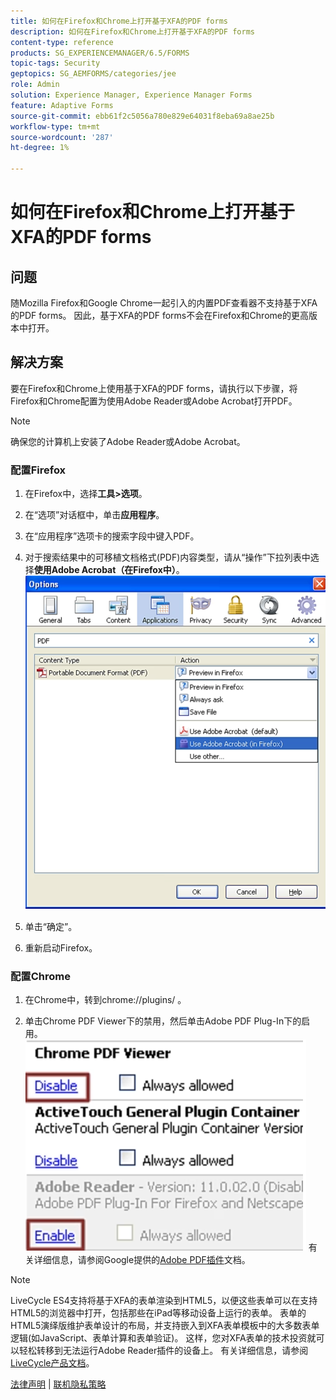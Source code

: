 ```yaml
---
title: 如何在Firefox和Chrome上打开基于XFA的PDF forms
description: 如何在Firefox和Chrome上打开基于XFA的PDF forms
content-type: reference
products: SG_EXPERIENCEMANAGER/6.5/FORMS
topic-tags: Security
geptopics: SG_AEMFORMS/categories/jee
role: Admin
solution: Experience Manager, Experience Manager Forms
feature: Adaptive Forms
source-git-commit: ebb61f2c5056a780e829e64031f8eba69a8ae25b
workflow-type: tm+mt
source-wordcount: '287'
ht-degree: 1%

---
```


# 如何在Firefox和Chrome上打开基于XFA的PDF forms

## 问题

随Mozilla Firefox和Google Chrome一起引入的内置PDF查看器不支持基于XFA的PDF forms。 因此，基于XFA的PDF forms不会在Firefox和Chrome的更高版本中打开。

## 解决方案

要在Firefox和Chrome上使用基于XFA的PDF forms，请执行以下步骤，将Firefox和Chrome配置为使用Adobe Reader或Adobe Acrobat打开PDF。

>[!NOTE]
> 
> 确保您的计算机上安装了Adobe Reader或Adobe Acrobat。

### 配置Firefox

1. 在Firefox中，选择&#x200B;**工具>选项**。

1. 在“选项”对话框中，单击&#x200B;**应用程序**。

1. 在“应用程序”选项卡的搜索字段中键入PDF。

1. 对于搜索结果中的可移植文档格式(PDF)内容类型，请从“操作”下拉列表中选择&#x200B;**使用Adobe Acrobat（在Firefox中）**。
   ![use-adobe-acrobat](/help/forms/using/assets/use-adobe-acrobat.png)
1. 单击“确定”。

1. 重新启动Firefox。

### 配置Chrome

1. 在Chrome中，转到chrome://plugins/ 。

1. 单击Chrome PDF Viewer下的禁用，然后单击Adobe PDF Plug-In下的启用。
   ![chrome-pdf-viewer](/help/forms/using/assets/chrome-image.png)
有关详细信息，请参阅Google提供的[Adobe PDF插件](https://support.google.com/chrome/?hl=en&amp;visit_id=638803785294106945-2276548125&amp;rd=4&amp;topic=3421431#topic=7439538)文档。

>[!NOTE]
> 
> LiveCycle ES4支持将基于XFA的表单渲染到HTML5，以便这些表单可以在支持HTML5的浏览器中打开，包括那些在iPad等移动设备上运行的表单。 表单的HTML5演绎版维护表单设计的布局，并支持嵌入到XFA表单模板中的大多数表单逻辑(如JavaScript、表单计算和表单验证)。 这样，您对XFA表单的技术投资就可以轻松转移到无法运行Adobe Reader插件的设备上。
>有关详细信息，请参阅[LiveCycle产品文档](https://business.adobe.com/products/experience-manager/forms/aem-forms.html)。

[法律声明](https://chl-author-preview.corp.adobe.com/content/help/en/legal/legal-notices.html)    |    [联机隐私策略](https://www.adobe.com/cn/privacy.html)